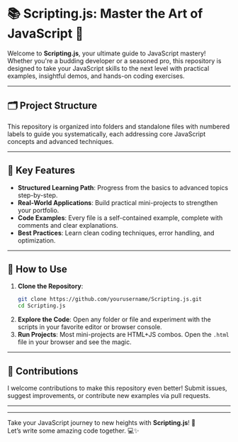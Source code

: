 # 📚 Scripting.js: Master the Art of JavaScript 🚀

Welcome to **Scripting.js**, your ultimate guide to JavaScript mastery! Whether you're a budding developer or a seasoned pro, this repository is designed to take your JavaScript skills to the next level with practical examples, insightful demos, and hands-on coding exercises. 

---

## 🗂️ Project Structure  

This repository is organized into folders and standalone files with numbered labels to guide you systematically, each addressing core JavaScript concepts and advanced techniques.  

---

## 🔑 Key Features  

- **Structured Learning Path**: Progress from the basics to advanced topics step-by-step.  
- **Real-World Applications**: Build practical mini-projects to strengthen your portfolio.  
- **Code Examples**: Every file is a self-contained example, complete with comments and clear explanations.  
- **Best Practices**: Learn clean coding techniques, error handling, and optimization.  

---

## 🌟 How to Use  

1. **Clone the Repository**:  
   ```bash
   git clone https://github.com/yourusername/Scripting.js.git
   cd Scripting.js
   ```
2. **Explore the Code**: Open any folder or file and experiment with the scripts in your favorite editor or browser console.  
3. **Run Projects**: Most mini-projects are HTML+JS combos. Open the `.html` file in your browser and see the magic.  

---

## 🤝 Contributions  

I welcome contributions to make this repository even better! Submit issues, suggest improvements, or contribute new examples via pull requests.  

---

---

Take your JavaScript journey to new heights with **Scripting.js**! 🚀  
Let’s write some amazing code together. 💻✨
